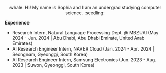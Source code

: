 
<p align="center">
:whale: Hi! My name is Sophia and I am an undergrad studying computer science. :seedling:
</p>

<b>Experience</b>
- Research Intern, Natural Language Processing Dept. @ MBZUAI (May 2024 - Jun. 2024 | Abu Dhabi, Abu Dhabi Emirate, United Arab Emirates)
- AI Research Engineer Intern, NAVER Cloud (Jan. 2024 - Apr. 2024 | Seongnam, Gyeonggi, South Korea)
- AI Research Engineer Intern, Samsung Electronics (Jun. 2023 - Aug. 2023 | Suwon, Gyeonggi, South Korea)

<!--
**syk2021/syk2021** is a ✨ _special_ ✨ repository because its `README.md` (this file) appears on your GitHub profile.

Here are some ideas to get you started:

- 🔭 I’m currently working on ...
- 🌱 I’m currently learning ...
- 👯 I’m looking to collaborate on ...
- 🤔 I’m looking for help with ...
- 💬 Ask me about ...
- 📫 How to reach me: ...
- 😄 Pronouns: ...
- ⚡ Fun fact: ...
-->
